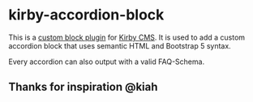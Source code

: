# kirby-accordion-block

This is a [custom block plugin](https://getkirby.com/docs/reference/panel/fields/blocks) for [Kirby CMS](https://github.com/getkirby/kirby). It is used to add a custom accordion block that uses semantic HTML and Bootstrap 5 syntax. 

Every accordion can also output with a valid FAQ-Schema.

## Thanks for inspiration @kiah

